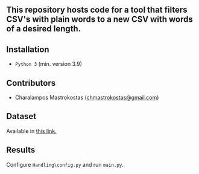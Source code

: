 ## This repository hosts code for a tool that filters CSV's with plain words to a new CSV with words of a desired length.

## Installation
* `Python 3` (min. version 3.9)


## Contributors
* Charalampos Mastrokostas (chmastrokostas@gmail.com)

## Dataset
Available in [this link.](https://www.kaggle.com/datasets/jacekpardyak/languages-of-europe)

## Results
Configure `Handling\config.py` and run `main.py`.